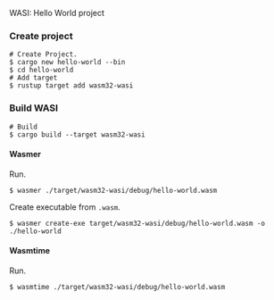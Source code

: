 WASI: Hello World project

### Create project

```shell
# Create Project.
$ cargo new hello-world --bin
$ cd hello-world
# Add target
$ rustup target add wasm32-wasi
```

### Build WASI

```shell
# Build
$ cargo build --target wasm32-wasi
```

#### Wasmer

Run.

```shell
$ wasmer ./target/wasm32-wasi/debug/hello-world.wasm
```

Create executable from `.wasm`.

```shell
$ wasmer create-exe target/wasm32-wasi/debug/hello-world.wasm -o ./hello-world
```

#### Wasmtime

Run.

```shell
$ wasmtime ./target/wasm32-wasi/debug/hello-world.wasm
```
